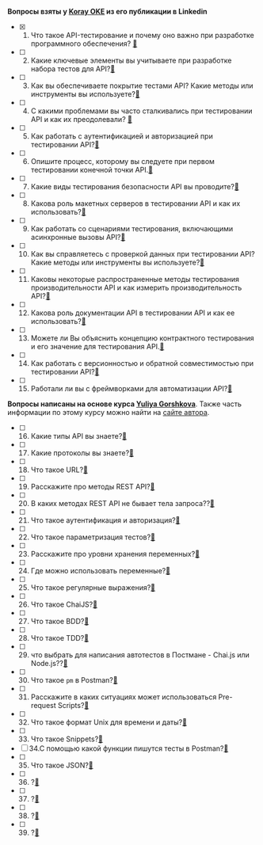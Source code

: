 
**Вопросы взяты у [Koray OKE](https://www.linkedin.com/in/koray-oke/) из его публикации в Linkedin**

- [x] 1. Что такое API-тестирование и почему оно важно при разработке программного обеспечения? [🎯](/AnswersToSelfTrainingQuestions/AnswersAPI_Postman/1.md)
- [ ] 2. Какие ключевые элементы вы учитываете при разработке набора тестов для API?[🎯](/AnswersToSelfTrainingQuestions/AnswersAPI_Postman/2.md)
- [ ] 3. Как вы обеспечиваете покрытие тестами API? Какие методы или инструменты вы используете?[🎯](/AnswersToSelfTrainingQuestions/AnswersAPI_Postman/3.md)
- [ ] 4. С какими проблемами вы часто сталкивались при тестировании API и как их преодолевали? [🎯](/AnswersToSelfTrainingQuestions/AnswersAPI_Postman/4.md)
- [ ] 5. Как работать с аутентификацией и авторизацией при тестировании API?[🎯](/AnswersToSelfTrainingQuestions/AnswersAPI_Postman/5.md)
- [ ] 6. Опишите процесс, которому вы следуете при первом тестировании конечной точки API.[🎯](/AnswersToSelfTrainingQuestions/AnswersAPI_Postman/6.md)
- [ ] 7. Какие виды тестирования безопасности API вы проводите?[🎯](/AnswersToSelfTrainingQuestions/AnswersAPI_Postman/7.md)
- [ ] 8. Какова роль макетных серверов в тестировании API и как их использовать?[🎯](/AnswersToSelfTrainingQuestions/AnswersAPI_Postman/8.md)
- [ ] 9. Как работать со сценариями тестирования, включающими асинхронные вызовы API?[🎯](/AnswersToSelfTrainingQuestions/AnswersAPI_Postman/9.md)
- [ ] 10. Как вы справляетесь с проверкой данных при тестировании API? Какие методы или инструменты вы используете?[🎯](/AnswersToSelfTrainingQuestions/AnswersAPI_Postman/10.md)
- [ ] 11. Каковы некоторые распространенные методы тестирования производительности API и как измерить производительность API?[🎯](/AnswersToSelfTrainingQuestions/AnswersAPI_Postman/11.md)
- [ ] 12. Какова роль документации API в тестировании API и как ее использовать?[🎯](/AnswersToSelfTrainingQuestions/AnswersAPI_Postman/12.md)
- [ ] 13. Можете ли Вы объяснить концепцию контрактного
тестирования и его значение для тестирования API.[🎯](/AnswersToSelfTrainingQuestions/AnswersAPI_Postman/13.md)
- [ ] 14. Как работать с версионностью и обратной совместимостью при тестировании API?[🎯](/AnswersToSelfTrainingQuestions/AnswersAPI_Postman/14.md)
- [ ] 15. Работали ли вы с фреймворками для автоматизации API?[🎯](/AnswersToSelfTrainingQuestions/AnswersAPI_Postman/15.md)

**Вопросы написаны на основе курса  [Yuliya Gorshkova](https://stepik.org/course/128488/promo)**.
Также часть информации по этому курсу можно найти на [сайте автора](https://gradebuilder.tech/ru/).

- [ ] 16. Какие типы API вы знаете?[🎯](/AnswersToSelfTrainingQuestions/AnswersAPI_Postman/16.md)
- [ ] 17. Какие протоколы вы знаете?[🎯](/AnswersToSelfTrainingQuestions/AnswersAPI_Postman/17.md)
- [ ] 18. Что такое URL?[🎯](/AnswersToSelfTrainingQuestions/AnswersAPI_Postman/18.md)
- [ ] 19. Расскажите про методы REST API?[🎯](/AnswersToSelfTrainingQuestions/AnswersAPI_Postman/19.md)
- [ ] 20. В каких методах REST API не бывает тела запроса??[🎯](/AnswersToSelfTrainingQuestions/AnswersAPI_Postman/20.md)
- [ ] 21. Что такое аутентификация и авторизация?[🎯](/AnswersToSelfTrainingQuestions/AnswersAPI_Postman/21.md)
- [ ] 22. Что такое параметризация тестов?[🎯](/AnswersToSelfTrainingQuestions/AnswersAPI_Postman/22.md)
- [ ] 23. Расскажите про уровни хранения переменных?[🎯](/AnswersToSelfTrainingQuestions/AnswersAPI_Postman/23.md)
- [ ] 24. Где можно использовать переменные?[🎯](/AnswersToSelfTrainingQuestions/AnswersAPI_Postman/24.md)
- [ ] 25. Что такое регулярные выражения?[🎯](/AnswersToSelfTrainingQuestions/AnswersAPI_Postman/25.md)
- [ ] 26. Что такое ChaiJS?[🎯](/AnswersToSelfTrainingQuestions/AnswersAPI_Postman/26.md)
- [ ] 27. Что такое BDD?[🎯](/AnswersToSelfTrainingQuestions/AnswersAPI_Postman/27.md)
- [ ] 28. Что такое TDD?[🎯](/AnswersToSelfTrainingQuestions/AnswersAPI_Postman/28.md)
- [ ] 29. что выбрать для написания автотестов в Постмане - Chai.js или Node.js??[🎯](/AnswersToSelfTrainingQuestions/AnswersAPI_Postman/29.md)
- [ ] 30. Что такое `pm` в Postman?[🎯](/AnswersToSelfTrainingQuestions/AnswersAPI_Postman/30.md)
- [ ] 31. Расскажите в каких ситуациях может использоваться Pre-request Scripts?[🎯](/AnswersToSelfTrainingQuestions/AnswersAPI_Postman/31.md)
- [ ] 32. Что такое формат  Unix для времени и даты?[🎯](/AnswersToSelfTrainingQuestions/AnswersAPI_Postman/32.md)
- [ ] 33. Что такое Snippets?[🎯](/AnswersToSelfTrainingQuestions/AnswersAPI_Postman/33.md)
- [ ] 34.С помощью какой функции пишутся тесты в Postman?[🎯](/AnswersToSelfTrainingQuestions/AnswersAPI_Postman/34.md)
- [ ] 35. Что такое JSON?[🎯](/AnswersToSelfTrainingQuestions/AnswersAPI_Postman/35md)
- [ ] 36. ?[🎯](/AnswersToSelfTrainingQuestions/AnswersAPI_Postman/36.md)
- [ ] 37. ?[🎯](/AnswersToSelfTrainingQuestions/AnswersAPI_Postman/37.md)
- [ ] 38. ?[🎯](/AnswersToSelfTrainingQuestions/AnswersAPI_Postman/38.md)
- [ ] 39. ?[🎯](/AnswersToSelfTrainingQuestions/AnswersAPI_Postman/39.md)